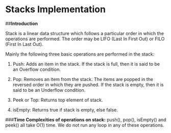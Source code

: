 # **Stacks Implementation**
##**Introduction**

Stack is a linear data structure which follows a particular order in which the operations are performed. The order may be LIFO (Last In First Out) or FILO (First In Last Out). 

Mainly the following three basic operations are performed in the stack:

1) Push: Adds an item in the stack. If the stack is full, then it is said to be an Overflow condition. 
   
2) Pop: Removes an item from the stack. The items are popped in the reversed order in which they are pushed. If the stack is empty, then it is said to be an Underflow condition.
   
3) Peek or Top: Returns top element of stack.

4) isEmpty: Returns true if stack is empty, else false.

###**Time Complexities of operations on stack:**
push(), pop(), isEmpty() and peek() all take O(1) time. We do not run any loop in any of these operations.


